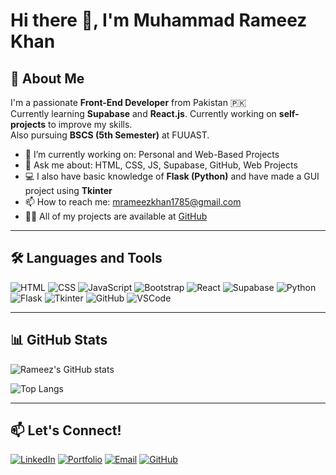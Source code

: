 # Hi there 👋, I'm Muhammad Rameez Khan

## 🚀 About Me
I'm a passionate **Front-End Developer** from Pakistan 🇵🇰  
Currently learning **Supabase** and **React.js**.
Currently working on **self-projects** to improve my skills.  
Also pursuing **BSCS (5th Semester)** at FUUAST.

- 🔭 I’m currently working on: Personal and Web-Based Projects
- 💬 Ask me about: HTML, CSS, JS, Supabase, GitHub, Web Projects
- 💻 I also have basic knowledge of **Flask (Python)** and have made a GUI project using **Tkinter**
- 📫 How to reach me: mrameezkhan1785@gmail.com
- 👨‍💻 All of my projects are available at [GitHub](https://github.com/m-rameezkhan)

---

## 🛠️ Languages and Tools
![HTML](https://img.shields.io/badge/-HTML5-orange?logo=html5&logoColor=white)
![CSS](https://img.shields.io/badge/-CSS3-blue?logo=css3)
![JavaScript](https://img.shields.io/badge/-JavaScript-yellow?logo=javascript)
![Bootstrap](https://img.shields.io/badge/-Bootstrap-purple?logo=bootstrap)
![React](https://img.shields.io/badge/-React-blue?logo=react)
![Supabase](https://img.shields.io/badge/-Supabase-3ECF8E?logo=supabase&logoColor=white)
![Python](https://img.shields.io/badge/-Python-3776AB?logo=python&logoColor=white)
![Flask](https://img.shields.io/badge/-Flask-black?logo=flask)
![Tkinter](https://img.shields.io/badge/-Tkinter-blue?logo=python)
![GitHub](https://img.shields.io/badge/-GitHub-black?logo=github)
![VSCode](https://img.shields.io/badge/-VSCode-007ACC?logo=visual-studio-code)

---

## 📊 GitHub Stats
![Rameez's GitHub stats](https://github-readme-stats.vercel.app/api?username=m-rameezkhan&show_icons=true&theme=radical)

![Top Langs](https://github-readme-stats.vercel.app/api/top-langs/?username=m-rameezkhan&layout=compact&theme=radical&card_width=445)

---

## 📫 Let's Connect!
[![LinkedIn](https://img.shields.io/badge/-LinkedIn-blue?style=flat&logo=linkedin)](https://www.linkedin.com/in/m-rameezkhan)
[![Portfolio](https://img.shields.io/badge/-Portfolio-000?style=flat&logo=firefox)](https://m-rameez-portfolio.netlify.app)
[![Email](https://img.shields.io/badge/-Email-red?style=flat&logo=gmail)](mailto:mrameezkhan1785@gmail.com)
[![GitHub](https://img.shields.io/badge/-GitHub-black?style=flat&logo=github)](https://github.com/m-rameezkhan)